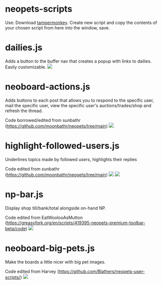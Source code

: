 # neopets-scripts
Use: Download <a href="https://chrome.google.com/webstore/detail/tampermonkey/dhdgffkkebhmkfjojejmpbldmpobfkfo?hl=en">tampermonkey</a>. Create new script and copy the contents of your chosen script from here into the window, save.

# dailies.js
Adds a button to the buffer nav that creates a popup with links to dailies. Easily customizable.
<img src="https://i.imgur.com/vcK62Th.png">

# neoboard-actions.js
Adds buttons to each post that allows you to respond to the specific user, mail the specific user, view the specific user's auctions/trades/shop and refresh the thread. 

Code borrowed/edited from sunbathr (https://github.com/moonbathr/neopets/tree/main)
<img src="https://i.imgur.com/l8tZf34.png">

# highlight-followed-users.js
Underlines topics made by followed users, highlights their replies

Code edited from sunbathr (https://github.com/moonbathr/neopets/tree/main)
<img src="https://i.imgur.com/CcEyyog.png">
<img src="https://i.imgur.com/YfJZycn.png">

# np-bar.js
Display shop till/bank/total alongside on-hand NP. 

Code edited from EatWoolooAsMutton (https://greasyfork.org/en/scripts/419395-neopets-premium-toolbar-beta/code)
<img src="https://i.imgur.com/cm9pqK9.png">

# neoboard-big-pets.js
Make the boards a little nicer with big pet images. 

Code edited from Harvey (https://github.com/Blathers/neopets-user-scripts/)
<img src="https://i.imgur.com/Tkp64rj.png">

